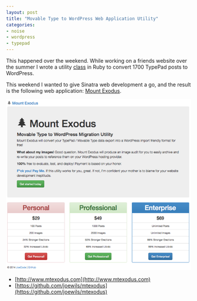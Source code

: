 ```yaml
---
layout: post
title: "Movable Type to WordPress Web Application Utility"
categories:
- noise
- wordpress
- typepad
---
```


This happened over the weekend.  While working on a friends website over the summer I wrote a utility [class](https://github.com/joewils/ruby-mtexport/blob/master/mt_to_wordpress.rb) in Ruby to convert 1700 TypePad posts to WordPress. 

This weekend I wanted to give Sinatra web development a go, and the result is the following web application: [Mount Exodus](http://www.mtexodus.com).

![MT Exodus Screen Shot](/images/posts/mtexodus.png)

* [http://www.mtexodus.com](http://www.mtexodus.com)
* [https://github.com/joewils/mtexodus](https://github.com/joewils/mtexodus)